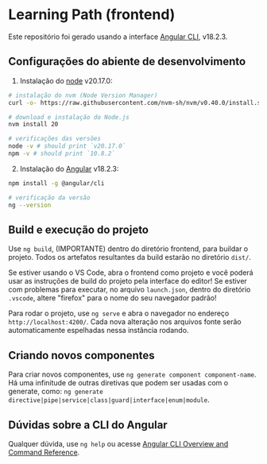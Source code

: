 # Learning Path (frontend)

Este repositório foi gerado usando a interface
[Angular CLI](https://github.com/angular/angular-cli), v18.2.3.

## Configurações do abiente de desenvolvimento

1. Instalação do [node](https://nodejs.org) v20.17.0:

```bash
# instalação do nvm (Node Version Manager)
curl -o- https://raw.githubusercontent.com/nvm-sh/nvm/v0.40.0/install.sh | bash

# download e instalação do Node.js
nvm install 20

# verificações das versões
node -v # should print `v20.17.0`
npm -v # should print `10.8.2`
```

2. Instalação do [Angular](https://angular.dev) v18.2.3:

```bash
npm install -g @angular/cli

# verificação da versão
ng --version
```

## Build e execução do projeto

Use `ng build`, (IMPORTANTE) dentro do diretório frontend, para buildar o
projeto. Todos os artefatos resultantes da build estarão no diretório `dist/`.

Se estiver usando o VS Code, abra o frontend como projeto e você poderá usar as
instruções de build do projeto pela interface do editor! Se estiver com
problemas para executar, no arquivo `launch.json`, dentro do diretório
`.vscode`, altere "firefox" para o nome do seu navegador padrão!

Para rodar o projeto, use `ng serve` e abra o navegador no endereço
`http://localhost:4200/`. Cada nova alteração nos arquivos fonte serão
automaticamente espelhadas nessa instância rodando.

## Criando novos componentes

Para criar novos componentes, use `ng generate component component-name`. Há 
uma infinitude de outras diretivas que podem ser usadas com o generate, como:
`ng generate directive|pipe|service|class|guard|interface|enum|module`.

## Dúvidas sobre a CLI do Angular

Qualquer dúvida, use `ng help` ou acesse [Angular CLI Overview and Command Reference](https://angular.dev/tools/cli).
